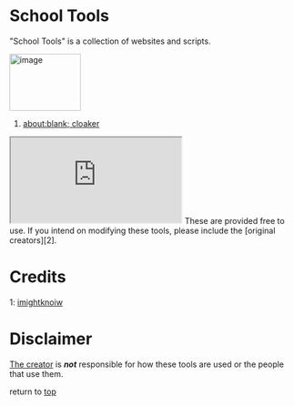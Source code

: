 # School Tools
<a name="description"></a>"School Tools" is a collection of websites and scripts.

<img src="https://i.ibb.co/DDKjf6n/image.png" alt="image" width="125px" height="100px" border="0"></img>
<ol>
  <li><a name="1" href="https://sonofa.netlify.app/" title="Hides URL as about:blank (for chrome/chromebooks)">about:blank; cloaker</a></li>
</ol>

<iframe src="https://bing.com"></iframe>
These are provided free to use.
If you intend on modifying these tools, please include the [original creators][2].

# Credits

1: [imightknoiw][1]

# Disclaimer

[The creator][1] is ___not___ responsible for how these tools are used or the people that use them.

return to [top](#school-tools)

[1]:https://github.com/imightknoiw
[2]:#credits

